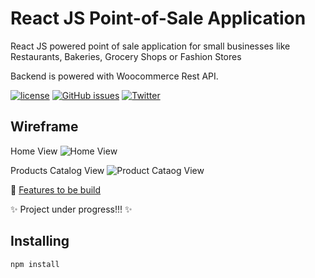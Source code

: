 # React JS Point-of-Sale Application

React JS powered point of sale application for small businesses like Restaurants, Bakeries, Grocery Shops or Fashion Stores

Backend is powered with Woocommerce Rest API.

[![license](https://img.shields.io/github/license/mashape/apistatus.svg)](https://github.com/sivadass/react-point-of-sale/) [![GitHub issues](https://img.shields.io/github/issues/sivadass/react-point-of-sale.svg)](https://github.com/sivadass/react-point-of-sale/issues) [![Twitter](https://img.shields.io/twitter/url/https/github.com/sivadass/react-point-of-sale/.svg?style=social)](https://twitter.com/intent/tweet?text=Wow:&url=https%3A%2F%2Fgithub.com%2Fsivadass%2Freact-point-of-sale%2F)

## Wireframe

Home View
![Home View](https://res.cloudinary.com/sivadass/image/upload/v1533580382/mockups/react-pos-home-view.jpg)

Products Catalog View
![Product Cataog View](https://res.cloudinary.com/sivadass/image/upload/v1533580382/mockups/react-pos-products-catalog.jpg)

:dart: [Features to be build](https://github.com/sivadass/react-point-of-sale/projects/1)

:sparkles: Project under progress!!! :sparkles:

## Installing

```
npm install
```
